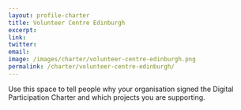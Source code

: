 ```yaml
---
layout: profile-charter
title: Volunteer Centre Edinburgh
excerpt: 
link: 
twitter: 
email: 
image: /images/charter/volunteer-centre-edinburgh.png
permalink: /charter/volunteer-centre-edinburgh/
---
```


Use this space to tell people why your organisation signed the Digital Participation Charter and which projects you are supporting.
